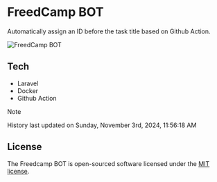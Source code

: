 # FreedCamp BOT

Automatically assign an ID before the task title based on Github Action.

![FreedCamp BOT](https://repository-images.githubusercontent.com/737932867/7d34798b-2680-471c-b089-a78a718d3d6a)

## Tech

- Laravel
- Docker
- Github Action

> [!NOTE]  
> History last updated on Sunday, November 3rd, 2024, 11:56:18 AM

## License

The Freedcamp BOT is open-sourced software licensed under the [MIT license](https://opensource.org/licenses/MIT).
